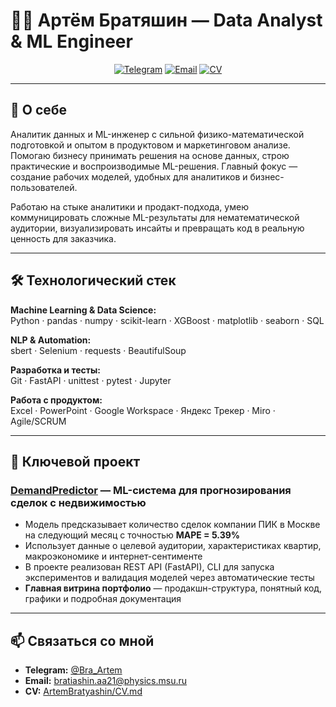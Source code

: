 # 👨‍💻 Артём Братяшин — Data Analyst & ML Engineer

<p align="center">
  <a href="https://t.me/Bra_Artem"><img src="https://img.shields.io/badge/Telegram-@Bra__Artem-2CA5E0?style=flat-square&logo=telegram&logoColor=white" alt="Telegram"/></a>
  <a href="mailto:bratiashin.aa21@physics.msu.ru"><img src="https://img.shields.io/badge/Email-bratiashin.aa21@physics.msu.ru-D14836?style=flat-square&logo=gmail&logoColor=white" alt="Email"/></a>
  <a href="https://github.com/ArtemBratyashin/ArtemBratyashin/blob/main/CV.md"><img src="https://img.shields.io/badge/CV-Резюме-success?style=flat-square" alt="CV"/></a>
</p>

---

## 📌 О себе

Аналитик данных и ML-инженер с сильной физико-математической подготовкой и опытом в продуктовом и маркетинговом анализе. Помогаю бизнесу принимать решения на основе данных, строю практические и воспроизводимые ML-решения. Главный фокус — создание рабочих моделей, удобных для аналитиков и бизнес-пользователей.

Работаю на стыке аналитики и продакт-подхода, умею коммуницировать сложные ML-результаты для нематематической аудитории, визуализировать инсайты и превращать код в реальную ценность для заказчика.

---

## 🛠️ Технологический стек

**Machine Learning & Data Science:**  
Python · pandas · numpy · scikit-learn · XGBoost · matplotlib · seaborn · SQL

**NLP & Automation:**  
sbert · Selenium · requests · BeautifulSoup

**Разработка и тесты:**  
Git · FastAPI · unittest · pytest · Jupyter

**Работа с продуктом:**  
Excel · PowerPoint · Google Workspace · Яндекс Трекер · Miro · Agile/SCRUM

---

## 🚀 Ключевой проект

### [DemandPredictor](https://github.com/ArtemBratyashin/DemandPredictor) — ML-система для прогнозирования сделок с недвижимостью

- Модель предсказывает количество сделок компании ПИК в Москве на следующий месяц с точностью **MAPE = 5.39%**
- Использует данные о целевой аудитории, характеристиках квартир, макроэкономике и интернет-сентименте
- В проекте реализован REST API (FastAPI), CLI для запуска экспериментов и валидация моделей через автоматические тесты
- **Главная витрина портфолио** — продакшн-структура, понятный код, графики и подробная документация

---

## 📫 Связаться со мной

- **Telegram:** [@Bra_Artem](https://t.me/Bra_Artem)
- **Email:** [bratiashin.aa21@physics.msu.ru](mailto:bratiashin.aa21@physics.msu.ru)
- **CV:** [ArtemBratyashin/CV.md](https://github.com/ArtemBratyashin/ArtemBratyashin/blob/main/CV.md)
